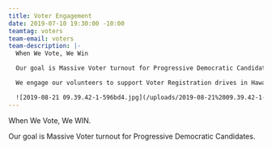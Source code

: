 ```yaml
---
title: Voter Engagement
date: 2019-07-10 19:30:00 -10:00
teamtag: voters
team-email: voters
team-description: |-
  When We Vote, We Win

  Our goal is Massive Voter turnout for Progressive Democratic Candidates.

  We engage our volunteers to support Voter Registration drives in Hawaii and other key states. We encourage all Citizens to participate in our Elections and vote for Progressive candidates. We are strategic in seeking out Citizens who likely will vote Progressive and who may not usually register or vote.

  ![2019-08-21 09.39.42-1-596bd4.jpg](/uploads/2019-08-21%2009.39.42-1-596bd4.jpg)
---
```


When We Vote, We WIN.

Our goal is Massive Voter turnout for Progressive Democratic Candidates.